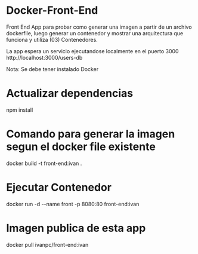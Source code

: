# Docker-Front-End
Front End App para probar como generar una imagen a partir de un archivo dockerfile, luego generar un contenedor y mostrar una arquitectura que funciona y utiliza (03) Contenedores.

La app espera un servicio ejecutandose localmente en el puerto 3000
http://localhost:3000/users-db

Nota: Se debe tener instalado Docker

# Actualizar dependencias
npm install

# Comando para generar la imagen segun el docker file existente
docker build -t front-end:ivan . 

# Ejecutar Contenedor
docker run -d --name front -p 8080:80 front-end:ivan 

# Imagen publica de esta app
docker pull ivanpc/front-end:ivan
